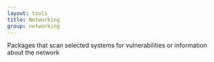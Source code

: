 ```yaml
---
layout: tools
title: Networking
group: networking
---
```


Packages that scan selected systems for vulnerabilities or information about the network